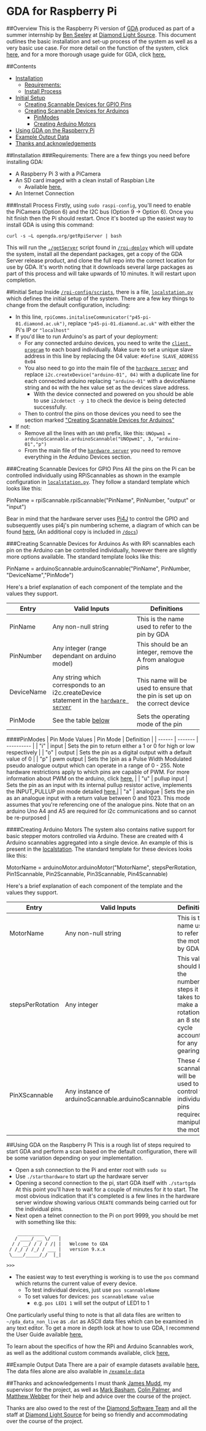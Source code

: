 # GDA for Raspberry Pi

##Overview
This is the Raspberry Pi version of [GDA][gda] produced as part of a summer internship by [Ben Seeley][ben] at [Diamond Light Source][dls]. This document outlines the basic installation and set-up process of the system as well as a very basic use case. For more detail on the function of the system, click [here][extras], and for a more thorough usage guide for GDA, click [here.][gda-docs]

##Contents
<!-- MarkdownTOC autolink="true" bracket="round" depth="4" -->

- [Installation](#installation)
	- [Requirements:](#requirements)
	- [Install Process](#install-process)
- [Initial Setup](#initial-setup)
	- [Creating Scannable Devices for GPIO Pins](#creating-scannable-devices-for-gpio-pins)
	- [Creating Scannable Devices for Arduinos](#creating-scannable-devices-for-arduinos)
		- [PinModes](#pinmodes)
		- [Creating Arduino Motors](#creating-arduino-motors)
- [Using GDA on the Raspberry Pi](#using-gda-on-the-raspberry-pi)
- [Example Output Data](#example-output-data)
- [Thanks and acknowledgements](#thanks-and-acknowledgements)

<!-- /MarkdownTOC -->

##Installation
###Requirements:
There are a few things you need before installing GDA:
- A Raspberry Pi 3 with a PiCamera
- An SD card imaged with a clean install of Raspbian Lite
	- Available [here.][raspbian]
- An Internet Connection

###Install Process
Firstly, using `sudo raspi-config`, you'll need to enable the PiCamera (Option 6) and the I2C bus (Option 9 -> Option 6). Once you hit finish then the Pi should restart. Once it's booted up the easiest way to install GDA is using this command:
```
curl -s –L opengda.org/getRpiServer | bash
```
This will run the [`./getServer`][getServer] script found in [`/rpi-deploy`][rpiDeploy] which will update the system, install all the dependant packages, get a copy of the GDA Server release product, and clone the full repo into the correct location for use by GDA. It's worth noting that it downloads several large packages as part of this process and will take upwards of 10 minutes. It will restart upon completion. 

##Initial Setup
Inside [`/rpi-config/scripts`][scripts], there is a file, [`localstation.py`][localstation] which defines the initial setup of the system. There are a few key things to change from the default configuration, including:
- In this line, `rpiComms.initaliseCommunicator("p45-pi-01.diamond.ac.uk")`, replace `"p45-pi-01.diamond.ac.uk"` with either the Pi's IP or `"localhost"`
- If you'd like to run Arduino's as part of your deployment:
	- For any connected arduino devices, you need to write the [`client program`][arduino] to each board individually. Make sure to set a unique slave address in this line by replacing the 04 value: `#define SLAVE_ADDRESS 0x04`
	- You also need to go into the main file of the [`hardware server`][hardwareServer] and replace `i2c.createDevice("arduino-01", 04)` with a duplicate line for each connected arduino replacing `"arduino-01"` with a deviceName string and `04` with the hex value set as the devices slave address. 
		- With the device connected and powered on you should be able to use `i2cdetect -y 1` to check the device is being detected successfully. 
	- Then to control the pins on those devices you need to see the section marked ["Creating Scannable Devices for Arduinos"](#creating-scannable-devices-for-arduinos)
- If not:
	- Remove all the lines with an `UNO` prefix, like this: `UNOpwm1 = arduinoScannable.arduinoScannable("UNOpwm1", 3, "arduino-01","p")`
	- From the main file of the [`hardware server`][hardwareServer] you need to remove everything in the Arduino Devices section. 

###Creating Scannable Devices for GPIO Pins
All the pins on the Pi can be controlled individually using RPiScannables as shown in the example configuration in [`localstation.py`][localstation]. They follow a standard template which looks like this:

PinName = rpiScannable.rpiScannable("PinName", PinNumber, "output" or "input")

Bear in mind that the hardware server uses [Pi4J][pi4j] to control the GPIO and subsequently uses pi4j's pin numbering scheme, a diagram of which can be found [here.][pi4j-pin-number] (An additional copy is included in [`/docs`][docs])

###Creating Scannable Devices for Arduinos
As with RPi scannables each pin on the Arduino can be controlled individually, however there are slightly more options available. The standard template looks like this:

PinName = arduinoScannable.arduinoScannable("PinName", PinNumber, "DeviceName","PinMode")

Here's a brief explanation of each component of the template and the values they support. 

| Entry 	 	| Valid Inputs	| Definitions	|
| -------------	| ------------- | ------------- |
| PinName	 	| Any non-null string 	| This is the name used to refer to the pin by GDA 	|
| PinNumber  	| Any integer (range dependant on arduino model) | This should be an integer, remove the A from analogue pins |
| DeviceName 	| Any string which corresponds to an i2c.createDevice statement in the [`hardware server`][hardwareServer]	| This name will be used to ensure that the pin is set up on the correct device |
| PinMode		| See the table [below](#pinmodes)| Sets the operating mode of the pin |

####PinModes
| Pin Mode Values | Pin Mode	| Definition |
| ------ | -------	| ---------- |
| "i" | input 	| Sets the pin to return either a 1 or 0 for high or low respectively |
| "o" | output 	| Sets the pin as a digital output with a default value of 0 |
| "p" | pwm output | Sets the )pin as a Pulse Width Modulated pseudo analogue output which can operate in a range of 0 - 255. Note hardware restrictions apply to which pins are capable of PWM. For more information about PWM on the arduino, click [here.][pwm] |
| "u" | pullup input | Sets the pin as an input with its internal pullup resistor active, implements the INPUT_PULLUP pin mode detailed [here.][pullup]|
| "a" | analogue | Sets the pin as an analogue input with a return value between 0 and 1023. This mode assumes that you're referencing one of the analogue pins. Note that on an arduino Uno A4 and A5 are required for i2c communications and so cannot be re-purposed |

####Creating Arduino Motors
The system also contains native support for basic stepper motors controlled via Arduino. These are created with 4 Arduino scannables aggregated into a single device. An example of this is present in the [localstation][localstation]. The standard template for these devices looks like this:

MotorName = arduinoMotor.arduinoMotor("MotorName", stepsPerRotation, Pin1Scannable, Pin2Scannable, Pin3Scannable, Pin4Scannable)

Here's a brief explanation of each component of the template and the values they support. 

| Entry 	 	| Valid Inputs	| Definitions	|
| -------------	| ------------- | ------------- |
| MotorName	 	| Any non-null string 	| This is the name used to refer to the motor by GDA 	|
| stepsPerRotation  	| Any integer | This value should be the number of steps it takes to make a full rotation in an 8 step cycle accounting for any gearing. |
| PinXScannable 	| Any instance of arduinoScannable.arduinoScannable	| These 4 scannables will be used to control the individual pins required to manipulate the motor |

##Using GDA on the Raspberry Pi
This is a rough list of steps required to start GDA and perform a scan based on the default configuration, there will be some variation depending on your implementation. 
- Open a ssh connection to the Pi and enter root with `sudo su`
- Use `./starthardware` to start up the hardware server
- Opening a second connection to the pi, start GDA itself with `./startgda` 
At this point you'll have to wait for a couple of minutes for it to start. The most obvious indication that it's completed is a few lines in the hardware server window showing various `CREATE` commands being carried out for the individual pins. 
- Next open a telnet connection to the Pi on port 9999, you should be met with something like this:

```	
    __________  ___ 
   / ____/ __ \/   |
  / / __/ / / / /| |   Welcome to GDA 
 / /_/ / /_/ / ___ |   version 9.x.x
 \____/_____/_/  |_|

>>>
```
- The easiest way to test everything is working is to use the `pos` command which returns the current value of every device. 
	- To test individual devices, just use `pos scannableName`
	- To set values for devices: `pos scannableName value`
		- e.g. `pos LED1 1` will set the output of LED1 to 1

One particularly useful thing to note is that all data files are written to `~/gda_data_non_live` as `.dat` as ASCII data files which can be examined in any text editor. To get a more in depth look at how to use GDA, I recommend the User Guide available [here.][gda-docs]

To learn about the specifics of how the RPi and Arduino Scannables work, as well as the additional custom commands available, click [here.][extras]

##Example Output Data
There are a pair of example datasets available [here.](https://alfred.diamond.ac.uk/GDA-RPi/) The data files alone are also available in [`/example-data`][example]


##Thanks and acknowledgements
I must thank [James Mudd][james], my supervisor for the project, as well as [Mark Basham][mark], [Colin Palmer][colin], and [Matthew Webber][matthew] for their help and advice over the course of the project. 

Thanks are also owed to the rest of the [Diamond Software Team][dls-soft] and all the staff at [Diamond Light Source][dls] for being so friendly and accommodating over the course of the project.

[arduino]: https://github.com/DiamondLightSource/rpi-config/tree/master/arduino/i2cArduinoClient
[hardwareServer]: https://github.com/DiamondLightSource/rpi-config/blob/master/rpi-hardware-server/rpiHardwareServer.py
[getServer]: https://github.com/DiamondLightSource/rpi-config/blob/master/rpi-deploy/getServer
[rpiDeploy]: https://github.com/DiamondLightSource/rpi-config/tree/master/rpi-deploy
[scripts]: https://github.com/DiamondLightSource/rpi-config/tree/master/rpi-config/scripts
[localstation]: https://github.com/DiamondLightSource/rpi-config/blob/master/rpi-config/scripts/localStation.py
[example]: https://github.com/DiamondLightSource/rpi-config/tree/master/example-data
[docs]: https://github.com/DiamondLightSource/rpi-config/tree/master/docs
[pi4j]: http://pi4j.com/
[pi4j-pin-number]: http://pi4j.com/pins/model-3b-rev1.html
[pwm]: https://www.arduino.cc/en/Tutorial/PWM
[pullup]: https://www.arduino.cc/en/Tutorial/InputPullupSerial
[raspbian]: https://www.raspberrypi.org/downloads/raspbian/
[gda]: http://www.opengda.org/
[gda-docs]: http://www.opengda.org/documentation/manuals/GDA_User_Guide/trunk/contents.html
[dawn]: http://dawnsci.org/
[ben]: https://github.com/bseeley
[dls]: http://www.diamond.ac.uk/Home.html
[james]: https://github.com/jamesmudd
[mark]: https://github.com/markbasham
[matthew]: https://github.com/mwebber
[colin]: https://github.com/colinpalmer
[dls-soft]: https://github.com/DiamondLightSource
[extras]: https://github.com/DiamondLightSource/rpi-config/tree/master/docs/featureDoc.md